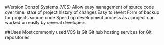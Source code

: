 #Version Control Systems (VCS)
Allow easy management of source code over time. state of project
						history of changes
						Easy to revert
 Form of backup for projects source code
 Speed up development process as a project can worked on easily by several developers

##Uses
 Most commonly used VCS is Git
 Git hub  hosting services for Git repositories
